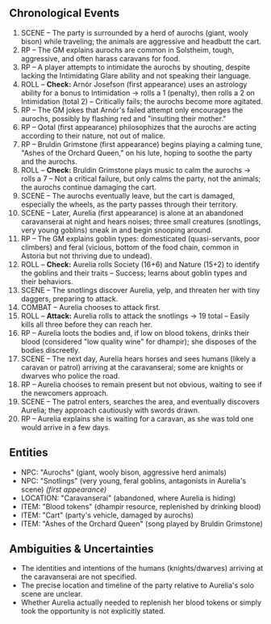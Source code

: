 ## Chronological Events

1. SCENE – The party is surrounded by a herd of aurochs (giant, wooly bison) while traveling; the animals are aggressive and headbutt the cart.
2. RP – The GM explains aurochs are common in Solstheim, tough, aggressive, and often harass caravans for food.
3. RP – A player attempts to intimidate the aurochs by shouting, despite lacking the Intimidating Glare ability and not speaking their language.
4. ROLL – **Check:** Arnór Josefson (first appearance) uses an astrology ability for a bonus to Intimidation → rolls a 1 (penalty), then rolls a 2 on Intimidation (total 2) – Critically fails; the aurochs become more agitated.
5. RP – The GM jokes that Arnór's failed attempt only encourages the aurochs, possibly by flashing red and "insulting their mother."
6. RP – Qotal (first appearance) philosophizes that the aurochs are acting according to their nature, not out of malice.
7. RP – Bruldin Grimstone (first appearance) begins playing a calming tune, "Ashes of the Orchard Queen," on his lute, hoping to soothe the party and the aurochs.
8. ROLL – **Check:** Bruldin Grimstone plays music to calm the aurochs → rolls a 7 – Not a critical failure, but only calms the party, not the animals; the aurochs continue damaging the cart.
9. SCENE – The aurochs eventually leave, but the cart is damaged, especially the wheels, as the party passes through their territory.
10. SCENE – Later, Aurelia (first appearance) is alone at an abandoned caravanserai at night and hears noises; three small creatures (snotlings, very young goblins) sneak in and begin snooping around.
11. RP – The GM explains goblin types: domesticated (quasi-servants, poor climbers) and feral (vicious, bottom of the food chain, common in Astoria but not thriving due to undead).
12. ROLL – **Check:** Aurelia rolls Society (16+6) and Nature (15+2) to identify the goblins and their traits – Success; learns about goblin types and their behaviors.
13. SCENE – The snotlings discover Aurelia, yelp, and threaten her with tiny daggers, preparing to attack.
14. COMBAT – Aurelia chooses to attack first.
15. ROLL – **Attack:** Aurelia rolls to attack the snotlings → 19 total – Easily kills all three before they can reach her.
16. RP – Aurelia loots the bodies and, if low on blood tokens, drinks their blood (considered "low quality wine" for dhampir); she disposes of the bodies discreetly.
17. SCENE – The next day, Aurelia hears horses and sees humans (likely a caravan or patrol) arriving at the caravanserai; some are knights or dwarves who police the road.
18. RP – Aurelia chooses to remain present but not obvious, waiting to see if the newcomers approach.
19. SCENE – The patrol enters, searches the area, and eventually discovers Aurelia; they approach cautiously with swords drawn.
20. RP – Aurelia explains she is waiting for a caravan, as she was told one would arrive in a few days.

## Entities

- NPC: "Aurochs" (giant, wooly bison, aggressive herd animals)
- NPC: "Snotlings" (very young, feral goblins, antagonists in Aurelia's scene) *(first appearance)*
- LOCATION: "Caravanserai" (abandoned, where Aurelia is hiding)
- ITEM: "Blood tokens" (dhampir resource, replenished by drinking blood)
- ITEM: "Cart" (party's vehicle, damaged by aurochs)
- ITEM: "Ashes of the Orchard Queen" (song played by Bruldin Grimstone)

## Ambiguities & Uncertainties

- The identities and intentions of the humans (knights/dwarves) arriving at the caravanserai are not specified.
- The precise location and timeline of the party relative to Aurelia's solo scene are unclear.
- Whether Aurelia actually needed to replenish her blood tokens or simply took the opportunity is not explicitly stated.